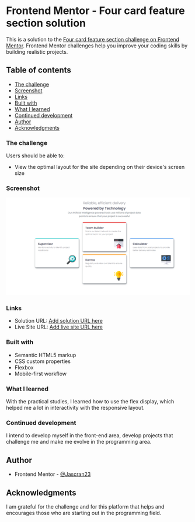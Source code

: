 # Frontend Mentor - Four card feature section solution

This is a solution to the [Four card feature section challenge on Frontend Mentor](https://www.frontendmentor.io/challenges/four-card-feature-section-weK1eFYK). Frontend Mentor challenges help you improve your coding skills by building realistic projects. 

## Table of contents

  - [The challenge](#the-challenge)
  - [Screenshot](#screenshot)
  - [Links](#links)
  - [Built with](#built-with)
  - [What I learned](#what-i-learned)
  - [Continued development](#continued-development)
- [Author](#author)
- [Acknowledgments](#acknowledgments)

### The challenge

Users should be able to:

- View the optimal layout for the site depending on their device's screen size

### Screenshot

![](./images/screenshot.png)

### Links

- Solution URL: [Add solution URL here](https://github.com/Jascran23/FM-four-card-flex)
- Live Site URL: [Add live site URL here](https://jascran23.github.io/FM-four-card-flex/)

 
### Built with

- Semantic HTML5 markup
- CSS custom properties
- Flexbox
- Mobile-first workflow

### What I learned

With the practical studies, I learned how to use the flex display, which helped me a lot in interactivity with the responsive layout.


### Continued development

I intend to develop myself in the front-end area, develop projects that challenge me and make me evolve in the programming area.

## Author

- Frontend Mentor - [@Jascran23](https://www.frontendmentor.io/profile/Jascran23)

## Acknowledgments

I am grateful for the challenge and for this platform that helps and encourages those who are starting out in the programming field.
